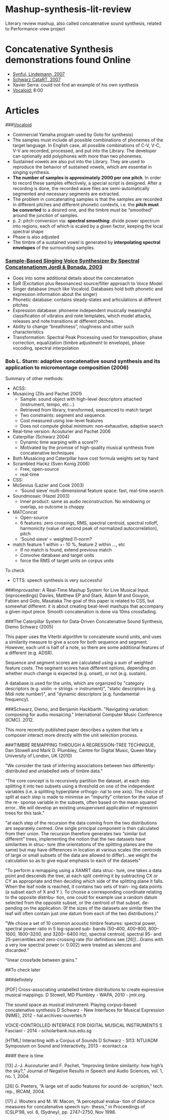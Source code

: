 # Mashup-synthesis-lit-review
Literary review mashup, also called concatenative sound synthesis, related to Performance-view project

# Concatenative Synthesis demonstrations found Online
- [Synful, Lindemann, 2007](http://synful.com/SoundExamples.htm)
- [Schwarz CataRT, 2007](https://www.youtube.com/watch?v=IDgKqloa6ic)
- Xavier Serra: could not find an example of his own synthesis
- [Vocaloid:](https://www.youtube.com/watch?v=qASbgvulDSc) 8:00 

# Articles

###[Vocaloid](http://citeseerx.ist.psu.edu/viewdoc/download?doi=10.1.1.455.9800&rep=rep1&type=pdf) 
- Commercial Yamaha program used by Goto for synthesis)
- The samples must include all possible combinations of phonemes of the target language. In English case, all possible combinations of C-V, V-C, V-V are recorded, processed, and put into the Library. The developer can optionally add polyphones with more than two phonemes. 
- Sustained vowels are also put into the Library. They are used to reproduce the behavior of sustained vowels, which are essential in singing synthesis. 
- **The number of samples is approximately 2000 per one pitch**. In order to record these samples effectively, a special script is designed. After a recording is done, the recorded wave files are semi-automatically segmented and necessary segments are extracted. 
- The problem in concatenating samples is that the samples are recorded in different pitches and different phonetic contexts, i.e. the **pitch must be converted** to a desired one, and the timbre must be “smoothed” around the junction of samples. 
- p. 2: pitch conversion via: **spectral smoothing**: divide power spectrum into regions, each of which is scaled by a given factor, keeping the local spectral shape
- Phase is also adjusted
- The timbre of a sustained vowel is generated by **interpolating spectral envelopes** of the surrounding samples. 

### [Sample-Based Singing Voice Synthesizer By Spectral Concatenationm Jordi & Bonada, 2003](https://www.researchgate.net/profile/Jordi_Bonada/publication/2478088_Sample-Based_Singing_Voice_Synthesizer_By_Spectral_Concatenation/links/0912f510beb32ef582000000.pdf) 
- Goes into some additional details about the concatenation
-	EpR (Excitation plus Resonances) source/filter approach to Voice Model
-	Singer database (much like Vocaloid. Databases hold both phonetic and expression information about the singer)
-	Phonetic database: contains steady-states and articulations at different pitches
-	Expression database: phoneme independent musically meaningful classification of vibratos and note templates, which model attacks, releases and note transitions at different pitches.
-	Ability to change “breathiness”, roughness and other such characteristics
-	Transformation: Spectral Peak Processing used for transposition, phase correction, equalization (timbre adjustment to envelope), phase vocoding, spectral interpolation

### Bob L. Sturm: adaptive concatenative sound synthesis and its application to micromontage composition (2006)
Summary of other methods:
- ACSS: 
- Musaicing (Zils and Pachet 2001)
  - Sample: sound object with high-level descriptors attached (instrument, tempo, etc…)
  - Retrieved from library, transformed, sequenced to match target
  - Two constraints: segment and sequence. 
  - Cost measured using low-level features
  - Does not compute global minimum: non-exhaustive, adaptive search
- Real-time version: Acouturier and Pachet 2006
- Caterpillar (Schwarz 2004)
  - Dynamic time warping with a score??
  - Motivated by the promise of high-quality musical synthesis from concatenative techniques
- Both Musaicing and Caterpillar have cost formula weights set by hand
- Scrambled Hackz (Sven Konig 2006)
  - Free, open-source
  - real-time
- CSS: 
- MoSevius (Lazier and Cook 2003)
  - ‘Sound sieve’ multi-dimensional feature space: fast, real-time search
- Soundmosaic (Hazel 2003)
  - Inner product: same as audio reconstruction. No windowing or overlap, so outcome is choppy
- MATConcat
  - Open-source
  - 6 features: zero crossings, RMS, spectral centroid, spectral rolloff, harmonicity (value of second peak of normalized autocorrelation), pitch
  - ‘Sound sieve’ = weighted l1-norm?
- match feature 1 within +- 10 %, feature 2 within …, etc
  - If no match is found, extend previous match
  - Convolve database and target units
  - force the RMS of target units on corpus units

To check
- CTTS: speech synthesis is very successful

###Improvasher: A Real-Time Mashup System for Live Musical Input. (inproceedings) Davies, Matthew EP and Stark, Adam M and Gouyon, Fabien and Goto, Masataka
The goal of this paper is related to CSS, but somewhat different: it is about creating beat-level mashups that accompany a given input piece. Smooth concatenation is done via 10ms crossfading.

###The Caterpillar System for Data-Driven Concatenative Sound Synthesis, Diemo Schwarz (2005)

This paper uses the Viterbi algorithm to concatenate sound units, and uses a similarity measure to give a score for both sequence and segment. However, each unit is half of a note, so there are some additional features of a different (e.g. ADSR). 

Sequence and segment scores are calculated using a sum of weighted feature costs. The segment scores have different options, depending on whether much change is expected (e.g. onset), or not (e.g. sustain).

A database is used for the units, which are organized by "category descriptors (e.g. violin → strings → instrument)", "static descriptors (e.g. Midi note number)", and "dynamic descriptors (e.g. fundamental frequency).

###Schwarz, Diemo, and Benjamin Hackbarth. "Navigating variation: composing for audio mosaicing." International Computer Music Conference (ICMC). 2012.

This more recently published paper describes a system that lets a composer interact more directly with the unit selection process.

###TIMBRE REMAPPING THROUGH A REGRESSION-TREE TECHNIQUE, Dan Stowell and Mark D. Plumbley, Centre for Digital Music, Queen Mary University of London, UK (2010)

"We consider the task of inferring associations between two differently-distributed and unlabelled sets of timbre data."

"The core concept is to recursively partition the dataset, at each step splitting it into two subsets using a threshold on one of the independent variables (i.e. a splitting hyperplane orthogo- nal to one axis). The choice of split at each step is made to minimise an “impurity” criterion for the value of the re- sponse variable in the subsets, often based on the mean squared error...We will develop an existing unsupervised application of regression trees for this task."

"at each step of the recursion the data coming from the two distributions are separately centred. One single principal component is then calculated from their union. The recursion therefore generates two “similar but different” trees, implementing the notion that the two datasets have similarities in struc- ture (the orientations of the splitting planes are the same) but may have differences in location at various scales (the centroids of large or small subsets of the data are allowed to differ)...we weight the calculation so as to give equal emphasis to each of the datasets"

"To perform a remapping using a XAMRT data struc- ture, one takes a data point and descends the tree, at each split centring it by subtracting CX or CY as appropriate and then deciding which side of the splitting plane it falls. When the leaf node is reached, it contains two sets of train- ing data points (a subset each of X and Y ). To choose a corresponding coordinate relating to the opposite distribu- tion, one could for example use a random datum selected from the opposite subset, or the centroid of that subset, de- pending on the application. (If the sizes of the datasets are similar then the leaf will often contain just one datum from each of the two distributions.)"

"We chose a set of 10 common acoustic timbre features: spectral power, spectral power ratio in 5 log-spaced sub- bands (50–400, 400–800, 800–1600, 1600–3200, and 3200– 6400 Hz), spectral centroid, spectral 95- and 25-percentiles and zero-crossing rate (for definitions see [26])...Grains with a very low spectral power (< 0.002) were treated as silences and discarded."

"linear crossfade between grains."

##To check later

###definitely

[PDF] Cross-associating unlabelled timbre distributions to create expressive musical mappings.
D Stowell, MD Plumbley - WAPA, 2010 - jmlr.org

The sound space as musical instrument: Playing corpus-based concatenative synthesis
D Schwarz - New Interfaces for Musical Expression (NIME), 2012 - hal.archives-ouvertes.fr

VOICE-CONTROLLED INTERFACE FOR DIGITAL MUSICAL INSTRUMENTS
S Fasciani - 2014 - scholarbank.nus.edu.sg

[HTML] Interacting with a Corpus of Sounds
D Schwarz - SI13: NTU/ADM Symposium on Sound and Interactivity, 2013 - econtact.ca

###If there is time

[13] J.-J. Aucouturier and F. Pachet, “Improving timbre similarity: how high’s the sky?,” Journal of Negative Results in Speech and Audio Sciences, vol. 1, no. 1, 2004.

[26] G. Peeters, “A large set of audio features for sound de- scription,” tech. rep., IRCAM, 2004.

[17] J. Wouters and M. W. Macon, “A perceptual evalua- tion of distance measures for concatenative speech syn- thesis,” in Proceedings of ICSLP’98, vol. 6, (Sydney), pp. 2747–2750, Nov 1998.

